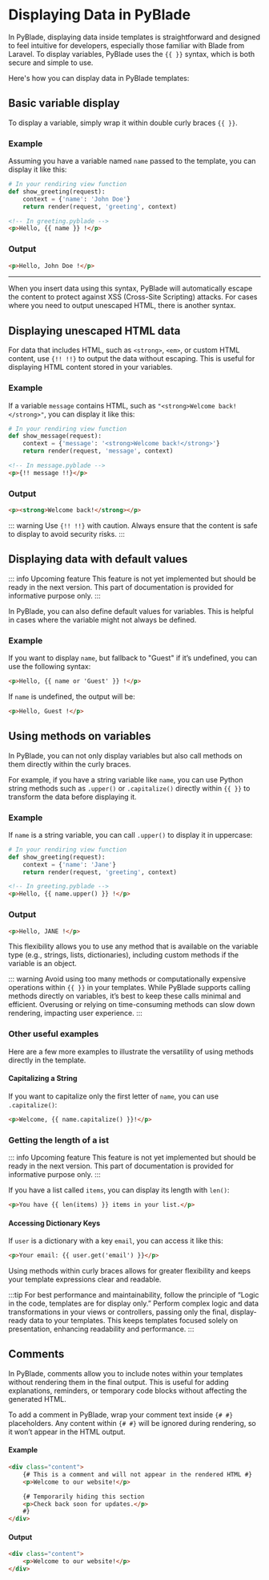 # Displaying Data in PyBlade

In PyBlade, displaying data inside templates is straightforward and designed to feel intuitive for developers, especially those familiar with Blade from Laravel. To display variables, PyBlade uses the <span v-pre>`{{ }}`</span> syntax, which is both secure and simple to use.

Here's how you can display data in PyBlade templates:

## Basic variable display

To display a variable, simply wrap it within double curly braces <span v-pre>`{{ }}`</span>.

### Example

Assuming you have a variable named `name` passed to the template, you can display it like this:

```python
# In your rendiring view function
def show_greeting(request):
    context = {'name': 'John Doe'}
    return render(request, 'greeting', context)
```

```html
<!-- In greeting.pyblade -->
<p>Hello, {{ name }} !</p>
```

### Output
```html
<p>Hello, John Doe !</p>
```
---

When you insert data using this syntax, PyBlade will automatically escape the content to protect against XSS (Cross-Site Scripting) attacks. For cases where you need to output unescaped HTML, there is another syntax.

## Displaying unescaped HTML data

For data that includes HTML, such as `<strong>`, `<em>`, or custom HTML content, use `{!! !!}` to output the data without escaping. This is useful for displaying HTML content stored in your variables.

### Example

If a variable `message` contains HTML, such as `"<strong>Welcome back!</strong>"`, you can display it like this:

```python
# In your rendiring view function
def show_message(request):
    context = {'message': '<strong>Welcome back!</strong>'}
    return render(request, 'message', context)
```

```html
<!-- In message.pyblade -->
<p>{!! message !!}</p>
```

### Output
```html
<p><strong>Welcome back!</strong></p>
```

::: warning
Use `{!! !!}` with caution. Always ensure that the content is safe to display to avoid security risks.
:::

## Displaying data with default values

::: info Upcoming feature
This feature is not yet implemented but should be ready in the next version. This part of documentation is provided for informative purpose only.
:::

In PyBlade, you can also define default values for variables. This is helpful in cases where the variable might not always be defined.

### Example

If you want to display `name`, but fallback to "Guest" if it’s undefined, you can use the following syntax:

```html
<p>Hello, {{ name or 'Guest' }} !</p>
```

If `name` is undefined, the output will be:

```html
<p>Hello, Guest !</p>
```

## Using methods on variables

In PyBlade, you can not only display variables but also call methods on them directly within the curly braces.

For example, if you have a string variable like `name`, you can use Python string methods such as `.upper()` or `.capitalize()` directly within <span v-pre>`{{ }}`</span> to transform the data before displaying it.

### Example

If `name` is a string variable, you can call `.upper()` to display it in uppercase:

```python
# In your rendiring view function
def show_greeting(request):
    context = {'name': 'Jane'}
    return render(request, 'greeting', context)
```

```html
<!-- In greeting.pyblade -->
<p>Hello, {{ name.upper() }} !</p>
```

### Output
```html
<p>Hello, JANE !</p>
```

This flexibility allows you to use any method that is available on the variable type (e.g., strings, lists, dictionaries), including custom methods if the variable is an object.


::: warning
Avoid using too many methods or computationally expensive operations within <span v-pre>`{{ }}`</span> in your templates. While PyBlade supports calling methods directly on variables, it’s best to keep these calls minimal and efficient. Overusing or relying on time-consuming methods can slow down rendering, impacting user experience.
:::

### Other useful examples

Here are a few more examples to illustrate the versatility of using methods directly in the template.

#### Capitalizing a String

If you want to capitalize only the first letter of `name`, you can use `.capitalize()`:

```html
<p>Welcome, {{ name.capitalize() }}!</p>
```

### Getting the length of a ist
::: info Upcoming feature
This feature is not yet implemented but should be ready in the next version. This part of documentation is provided for informative purpose only.
:::

If you have a list called `items`, you can display its length with `len()`:

```html
<p>You have {{ len(items) }} items in your list.</p>
```

#### Accessing Dictionary Keys

If `user` is a dictionary with a key `email`, you can access it like this:

```html
<p>Your email: {{ user.get('email') }}</p>
```

Using methods within curly braces allows for greater flexibility and keeps your template expressions clear and readable.

:::tip
For best performance and maintainability, follow the principle of “Logic in the code, templates are for display only.” Perform complex logic and data transformations in your views or controllers, passing only the final, display-ready data to your templates. This keeps templates focused solely on presentation, enhancing readability and performance.
:::

## Comments

In PyBlade, comments allow you to include notes within your templates without rendering them in the final output. This is useful for adding explanations, reminders, or temporary code blocks without affecting the generated HTML.

To add a comment in PyBlade, wrap your comment text inside `{# #}` placeholders. Any content within `{# #}` will be ignored during rendering, so it won’t appear in the HTML output.

#### Example

```html
<div class="content">
    {# This is a comment and will not appear in the rendered HTML #}
    <p>Welcome to our website!</p>

    {# Temporarily hiding this section
    <p>Check back soon for updates.</p>
    #}
</div>
```

#### Output

```html
<div class="content">
    <p>Welcome to our website!</p>
</div>
```
